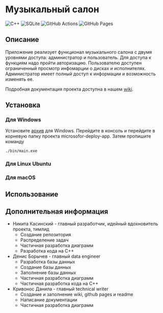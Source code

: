 # Музыкальный салон
![C++](https://img.shields.io/badge/c++-%2300599C.svg?style=for-the-badge&logo=c%2B%2B&logoColor=white)
![SQLite](https://img.shields.io/badge/sqlite-%2307405e.svg?style=for-the-badge&logo=sqlite&logoColor=white)
![GitHub Actions](https://img.shields.io/badge/github%20actions-%232671E5.svg?style=for-the-badge&logo=githubactions&logoColor=white)
![GitHub Pages](https://img.shields.io/badge/github%20pages-121013?style=for-the-badge&logo=github&logoColor=white)

## Описание

Приложение реализует функционал музыкального салона с двумя уровнями доступа: администратор и пользователь. Для доступа к функциям надо пройти авторизацию. Пользователю доступен ограниченный просмотр инфомарции о дисках и исполнителях. Администратор имеет полный доступ к информации и возможность изменять ее.

Подробная документация проекта доступна в нашем [wiki](https://github.com/fpmi-tp2023/labrabota5pr1-team_final_final/wiki/%D0%93%D0%BB%D0%B0%D0%B2%D0%BD%D0%B0%D1%8F-%D1%81%D1%82%D1%80%D0%B0%D0%BD%D0%B8%D1%86%D0%B0).

## Установка

### Для Windows

Установите [архив](https://github.com/fpmi-tp2023/labrabota5pr1-team_final_final/releases/download/v1.0/microsoft-deploy-app.rar) для Windows.
Перейдите в консоль и перейдите в корневую папку проекта microsofor-deploy-app. 
Затем пропишите команду
```
./bin/main.exe
```

### Для Linux Ubuntu

### Для macOS

## Использование

## Дополнительная информация
* Никита Касинский - главный разработчик, идейный вдохновитель проекта, тимлид
    + Создание репозитория
    + Распределение задач
    + Частичная разработка диаграмм
    + Разработка кода на C++
* Денис Борычев - главный data engineer
    + Разработка базы данных
    + Создание базы данных
    + Заполнение базы данных
    + Частичная разработка диаграмм
    + Частичная разработка кода на C++
* Кривонос Данила - главный technical writer
    + Создание и заполнение wiki, github pages и readme
    + Написание документации
    + Частичная разработка диаграмм
